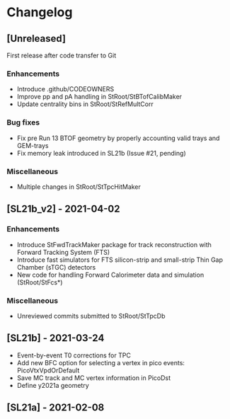# Changelog

## [Unreleased]

First release after code transfer to Git

### Enhancements

- Introduce .github/CODEOWNERS
- Improve pp and pA handling in StRoot/StBTofCalibMaker
- Update centrality bins in StRoot/StRefMultCorr

### Bug fixes

- Fix pre Run 13 BTOF geometry by properly accounting valid trays and GEM-trays
- Fix memory leak introduced in SL21b (Issue #21, pending)

### Miscellaneous

- Multiple changes in StRoot/StTpcHitMaker


## [SL21b_v2] - 2021-04-02

### Enhancements

- Introduce StFwdTrackMaker package for track reconstruction with Forward
  Tracking System (FTS)
- Introduce fast simulators for FTS silicon-strip and small-strip Thin Gap
  Chamber (sTGC) detectors
- New code for handling Forward Calorimeter data and simulation (StRoot/StFcs*)

### Miscellaneous

- Unreviewed commits submitted to StRoot/StTpcDb


## [SL21b] - 2021-03-24

- Event-by-event T0 corrections for TPC
- Add new BFC option for selecting a vertex in pico events: PicoVtxVpdOrDefault
- Save MC track and MC vertex information in PicoDst
- Define y2021a geometry


## [SL21a] - 2021-02-08
